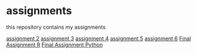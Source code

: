 # assignments
this repository contains my assignments

[assignment 2](https://github.com/MargotWolsink/assignments/blob/master/assignment2.2%20(2).ipynb)
[assignment 3](https://github.com/MargotWolsink/assignments/blob/master/assignment3%20(2).ipynb)
[assignment 4](https://github.com/MargotWolsink/assignments/blob/master/assignment4.ipynb)
[assignment 5](https://github.com/MargotWolsink/assignments/blob/master/Graded_assignment1%20(2).ipynb)
[assignment 6](https://github.com/MargotWolsink/assignments/blob/master/Graded_assignment_2.ipynb)
[Final Assignment R](https://github.com/MargotWolsink/assignments/blob/master/Exam_student%20(1).ipynb)
[Final Assignment Python](https://github.com/MargotWolsink/assignments/blob/master/exam_june_7_2018%20(2).ipynb)

